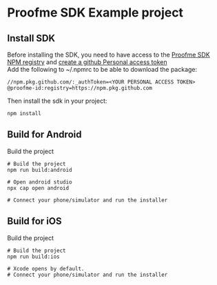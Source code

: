 # Proofme SDK Example project

## Install SDK

Before installing the SDK, you need to have access to the [Proofme SDK NPM registry](https://github.com/orgs/Proofme-id/packages/npm/package/sdk) and [create a github Personal access token](https://docs.github.com/en/authentication/keeping-your-account-and-data-secure/creating-a-personal-access-token#creating-a-personal-access-token-classic)  
Add the following to ~/.npmrc to be able to download the package:
```
//npm.pkg.github.com/:_authToken=<YOUR PERSONAL ACCESS TOKEN>
@proofme-id:registry=https://npm.pkg.github.com
```
Then install the sdk in your project:
```
npm install
```

## Build for Android

Build the project
```
# Build the project
npm run build:android

# Open android studio
npx cap open android

# Connect your phone/simulator and run the installer
```

## Build for iOS

Build the project
```
# Build the project
npm run build:ios

# Xcode opens by default.
# Connect your phone/simulator and run the installer
```
